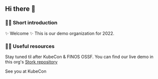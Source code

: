 ## Hi there 👋

### 🙋‍♀ Short introduction

✨ Welcome ✨
This is our demo organization for 2022.

### 👩‍💻 Useful resources
Stay tuned til after KubeCon & FINOS OSSF.
You can find our live demo in this org's [Stork repository](github.com/ggsk-demo/stork)

See you at KubeCon
<!--

**Here are some ideas to get you started:**

🙋‍♀️ A short introduction - what is your organization all about?
🌈 Contribution guidelines - how can the community get involved?
👩‍💻 Useful resources - where can the community find your docs? Is there anything else the community should know?
🍿 Fun facts - what does your team eat for breakfast?
🧙 Remember, you can do mighty things with the power of [Markdown](https://docs.github.com/github/writing-on-github/getting-started-with-writing-and-formatting-on-github/basic-writing-and-formatting-syntax)
-->
